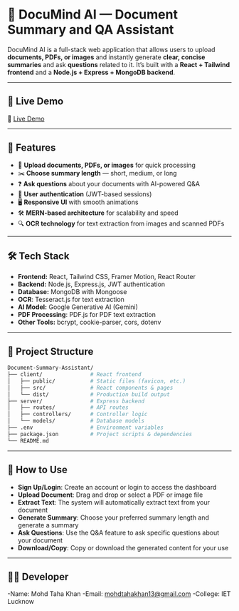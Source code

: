 # 📄 DocuMind AI — Document Summary and QA Assistant

DocuMind AI is a full-stack web application that allows users to upload **documents, PDFs, or images** and instantly generate **clear, concise summaries** and ask **questions** related to it. It’s built with a **React + Tailwind frontend** and a **Node.js + Express + MongoDB backend**.

---

## 🔗 Live Demo

🚀 [Live Demo](https://document-summary-one.vercel.app)

---

## 🚀 Features

- 📂 **Upload documents, PDFs, or images** for quick processing
- ✂️ **Choose summary length** — short, medium, or long
- ❓ **Ask questions** about your documents with AI-powered Q&A
- 🔐 **User authentication** (JWT-based sessions)
- 🖥️ **Responsive UI** with smooth animations
- 🛠️ **MERN-based architecture** for scalability and speed
- 🔍 **OCR technology** for text extraction from images and scanned PDFs

---

## 🛠️ Tech Stack

- **Frontend:** React, Tailwind CSS, Framer Motion, React Router
- **Backend:** Node.js, Express.js, JWT authentication
- **Database:** MongoDB with Mongoose
- **OCR**: Tesseract.js for text extraction
- **AI Model:** Google Generative AI (Gemini)
- **PDF Processing**: PDF.js for PDF text extraction
- **Other Tools:** bcrypt, cookie-parser, cors, dotenv

---

## 📂 Project Structure

```bash
Document-Summary-Assistant/
├── client/               # React frontend
│   ├── public/           # Static files (favicon, etc.)
│   ├── src/              # React components & pages
│   └── dist/             # Production build output
├── server/               # Express backend
│   ├── routes/           # API routes
│   ├── controllers/      # Controller logic
│   └── models/           # Database models
├── .env                  # Environment variables
├── package.json          # Project scripts & dependencies
└── README.md
```
---

## 🎯 How to Use
- **Sign Up/Login**: Create an account or login to access the dashboard
- **Upload Document**: Drag and drop or select a PDF or image file
- **Extract Text**: The system will automatically extract text from your document
- **Generate Summary**: Choose your preferred summary length and generate a summary
- **Ask Questions**: Use the Q&A feature to ask specific questions about your document
- **Download/Copy**: Copy or download the generated content for your use

---
## 👨‍💻 Developer
-Name: Mohd Taha Khan
-Email: mohdtahakhan13@gmail.com
-College: IET Lucknow

